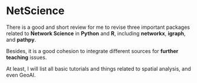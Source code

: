 # NetScience

There is a good and short review for me to revise three important packages related to **Network Science** in **Python** and **R**, including **networkx**, **igraph**, and **pathpy**. 

Besides, it is a good cohesion to integrate different sources for **further teaching** issues.

At least, I will list all basic tutorials and things related to spatial analysis, and even GeoAI.
